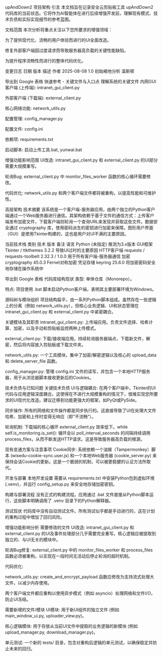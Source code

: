 upAndDown2 项目架构
引言
本文档旨在记录安全云剪贴板工具 upAndDown2 代码库的当前状态。它将作为AI智能体在进行后续增强开发前，理解现有模式、技术负债和实际实现细节的参考蓝图。

文档范围
本次分析将重点关注以下您所要求的增强领域：

为了提供现代化、流畅的用户体验而进行的UI全面改造。

修复外部客户端因过度请求而导致服务器高负载的关键性能缺陷。

为提升程序流畅性而进行的整体代码优化。

变更日志
日期	版本	描述	作者
2025-08-08	1.0	初始褐地分析	温斯顿

导出到 Google 表格
快速参考 - 关键文件与入口点
理解系统的关键文件
内网GUI客户端 (上传端): intranet_gui_client.py

外部客户端 (下载端): external_client.py

核心网络功能: network_utils.py

配置管理: config_manager.py

配置文件: config.ini

依赖项: requirements.txt

启动脚本: 启动上传工具.bat, yunwai.bat

增强功能影响范围
UI改造: intranet_gui_client.py 和 external_client.py 的UI部分需要大规模重写。

轮询Bug: external_client.py 中 monitor_files_worker 函数的核心循环需要修改。

代码优化: network_utils.py 和两个客户端文件都将被重构，以提高性能和可维护性。

高层架构
技术摘要
该系统是一个客户端-服务器应用，由两个独立的Python客户端通过一个Web服务器进行通信。其架构依赖于基于文件的通信方式：上传客户端发布加密文件，下载客户端则轮询一个查询URL来发现并获取这些文件。数据安全通过 cryptography 库，使用密码派生的密钥进行加密来保障。图形用户界面（GUI）是使用Tkinter构建的，这也是用户对UI不满的主要原因。

当前技术栈
类别	技术	版本	备注
语言	Python	(未指定)	推测为3.x版本
GUI框架	Tkinter / ttkthemes	3.2.2	导致UI过时的主要原因
HTTP客户端	requests / requests-toolbelt	2.32.3 / 1.0.0	用于所有客户端-服务器通信
加密	cryptography	45.0.3	Fernet对称加密
凭证存储	keyring	25.6.0	将加密密码安全地存储在操作系统中

导出到 Google 表格
代码库结构现状
类型: 单体仓库（Monorepo）。

特点: 项目使用 .bat 脚本启动Python客户端，表明其主要部署环境为Windows。

源码树与模块组织
项目结构扁平，由一系列Python脚本组成。虽然存在一些逻辑上的分离（例如 network_utils.py），但核心业务逻辑、UI和状态管理在 intranet_gui_client.py 和 external_client.py 中紧密耦合。

关键模块及其职责
intranet_gui_client.py: 上传端应用。负责文件选择、哈希计算、加密，以及手动和剪贴板监控两种上传模式。

external_client.py: 下载/接收端应用。持续轮询服务器端点，下载新文件，解密，然后将内容放入剪贴板或下载文件夹。

network_utils.py: 一个工具模块，集中了加密/解密逻辑以及核心的 upload_data 和 delete_server_file 函数。

config_manager.py: 管理 config.ini 文件的读写，并包含一个本地HTTP服务器，用于从浏览器脚本接收更新后的Cookies。

技术负债与已知问题
关键技术负债
UI与逻辑耦合: 在两个客户端中，Tkinter的UI代码与应用逻辑深度耦合。这使得在不进行大规模重构的情况下，很难实现您所要求的UI现代化改造。建议迁移到功能更强大的框架，如PyQt或PySide。

同步操作: 所有的网络和文件操作都是同步执行的。这直接导致了UI在处理大文件哈希、加密和上传时变得无响应（即“不流畅”）。

轮询机制: 下载端的核心循环 external_client.py 效率低下。while self.is_monitoring.is_set(): 循环会以 poll_interval_seconds 的间隔持续调用 process_files，从而不断发送HTTP请求。这是导致服务器高负载的根源。

现有变通方案与注意事项
Cookie同步: 系统依赖一个油猴（Tampermonkey）脚本 (wisedu-cookie-sync.user.js) 和一个本地Web服务器 (cookie_server.py) 来保持会话Cookie的更新。这是一个脆弱的机制，可以被更稳健的认证方法所取代。

开发与部署
本地开发设置
需要从 requirements.txt 中安装Python包到虚拟环境 (.venv)，并运行 config_setup.py 来安全地存储加密密钥。

构建与部署流程
没有正式的构建流程。应用通过 .bat 文件直接从Python脚本运行，这些脚本明确调用了 .venv 目录下的Python解释器。

测试现状
代码库中没有自动测试文件。所有测试似乎都是手动进行的，这在计划的重构过程中增加了回归风险。

增强功能影响分析
需要修改的文件
UI改造: intranet_gui_client.py 和 external_client.py 的UI及事件处理部分几乎需要完全重写。核心逻辑应被提取到独立的、与UI无关的模块中。

轮询Bug修复: external_client.py 中的 monitor_files_worker 和 process_files 函数必须被重构，以实现在一段时间无活动后停止轮询的超时机制。

代码优化:

network_utils.py: create_and_encrypt_payload 函数应修改为支持流式处理大文件，以减少内存使用。

两个客户端文件都应重构以使用异步模式（例如 asyncio）处理网络和文件I/O，防止UI冻结。

需要新增的文件/模块
UI模块: 用于新UI组件的独立文件 (例如 main_window_ui.py, uploader_view.py)。

核心逻辑模块: 用于存放从当前UI文件中提取的业务逻辑的新模块 (例如 upload_manager.py, download_manager.py)。

单元测试: 一个新的 tests/ 目录，包含对重构后逻辑的单元测试，以确保稳定并防止未来的回归。


